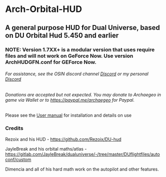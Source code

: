 
<!--Intro information-->
# Arch-Orbital-HUD
## A general purpose HUD for Dual Universe, based on DU Orbital Hud 5.450 and earlier

### NOTE: Version 1.7XX+ is a modular version that uses require files and will not work on GeForce Now. Use version ArchHUDGFN.conf for GEForce Now.

###### For assistance, see the OSIN discord channel [Discord](https://discord.gg/9RD3xQfYXG) or my personal [Discord](https://discord.gg/CNRE45xRu7)
###### Donations are accepted but not expected. You may donate to Archaegeo in game via Wallet or to https://paypal.me/archaegeo for Paypal.

Please see the [User manual](https://docs.google.com/document/d/13-Kz1pqbbIHq8HTFLVG1r58D9zxsJe8_eTXezuryfPg/edit?usp=sharing) for installation and details on use

### Credits

Rezoix and his HUD - https://github.com/Rezoix/DU-hud

JayleBreak and his orbital maths/atlas - https://gitlab.com/JayleBreak/dualuniverse/-/tree/master/DUflightfiles/autoconf/custom

Dimencia and all of his hard math work on the autopilot and other features.


